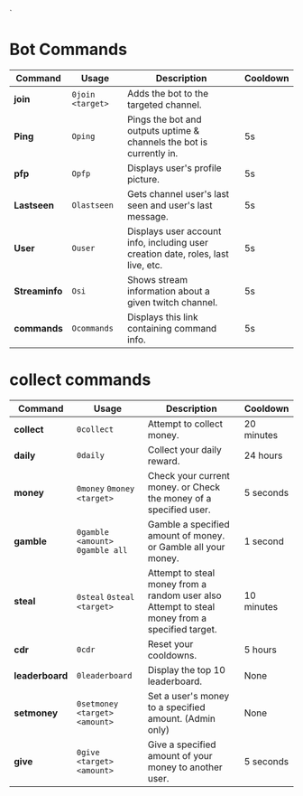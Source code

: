 `
# Bot Commands

| Command   | Usage      | Description                                                                 | Cooldown |
|-----------|------------|-----------------------------------------------------------------------------|----------|
|**join**    |`0join <target>`| Adds the bot to the targeted channel.                             |        |
| **Ping**  | `Oping`    | Pings the bot and outputs uptime & channels the bot is currently in.         | 5s       |
| **pfp**   | `Opfp`     | Displays user's profile picture.                                             | 5s       |
| **Lastseen** | `Olastseen` | Gets channel user's last seen and user's last message.                     | 5s       |
| **User**  | `Ouser`    | Displays user account info, including user creation date, roles, last live, etc. | 5s   |
| **Streaminfo**  | `Osi` |Shows stream information about a given twitch channel.                            | 5s       |
| **commands** | `Ocommands` | Displays this link containing command info.                                   | 5s

#  collect commands

| Command          | Usage                              | Description                                                                                  | Cooldown     |
|------------------|------------------------------------|----------------------------------------------------------------------------------------------|--------------|
| **collect**      | `0collect`                         | Attempt to collect money.                                                                    | 20 minutes   |
| **daily**        | `0daily`                           | Collect your daily reward.                                                                   | 24 hours     |
| **money**        |  `0money` `0money <target>`        |  Check your current money. or Check the money of a specified user.                           |  5 seconds   |
| **gamble**       | `0gamble <amount>`  `0gamble all` | Gamble a specified amount of money. or Gamble all your money.                                 | 1 second     |
| **steal**        | `0steal` `0steal <target>`        | Attempt to steal money from a random user also  Attempt to steal money from a specified target. | 10 minutes   |
| **cdr**          | `0cdr`                             | Reset your cooldowns.                                                                        | 5 hours      |
| **leaderboard**  | `0leaderboard`                     | Display the top 10 leaderboard.                                                              | None         |
| **setmoney**     | `0setmoney <target> <amount>`      | Set a user's money to a specified amount. (Admin only)                                       | None         |
| **give**         | `0give <target> <amount>`          | Give a specified amount of your money to another user.                                       | 5 seconds    |
